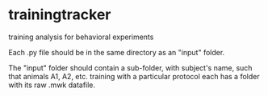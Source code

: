 trainingtracker
===============

training analysis for behavioral experiments

Each .py file should be in the same directory as an "input" folder.

The "input" folder should contain a sub-folder, with subject's name,
such that animals A1, A2, etc. training with a particular protocol each 
has a folder with its raw .mwk datafile.